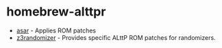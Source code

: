 # homebrew-alttpr

* [asar](https://github.com/RPGHacker/asar) - Applies ROM patches
* [z3randomizer](https://github.com/KatDevsGames/z3randomizer) - Provides specific ALttP ROM patches for randomizers.